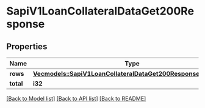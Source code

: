 # SapiV1LoanCollateralDataGet200Response

## Properties

Name | Type | Description | Notes
------------ | ------------- | ------------- | -------------
**rows** | [**Vec<models::SapiV1LoanCollateralDataGet200ResponseRowsInner>**](_sapi_v1_loan_collateral_data_get_200_response_rows_inner.md) |  | 
**total** | **i32** |  | 

[[Back to Model list]](../README.md#documentation-for-models) [[Back to API list]](../README.md#documentation-for-api-endpoints) [[Back to README]](../README.md)



